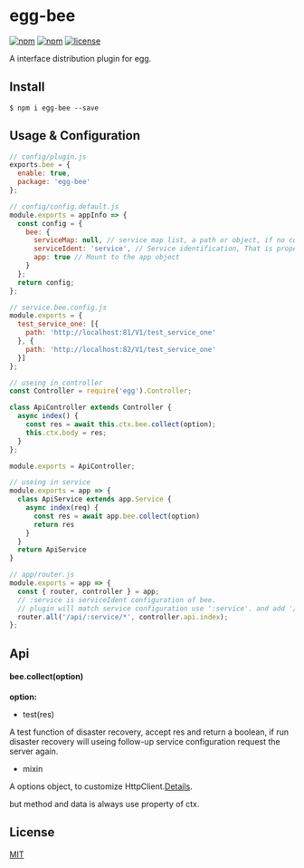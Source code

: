 # egg-bee

[![npm](https://img.shields.io/npm/v/egg-bee.svg)](https://www.npmjs.com/package/egg-bee)
[![npm](https://img.shields.io/npm/dm/egg-bee.svg)](https://www.npmjs.com/package/egg-bee)
[![license](https://img.shields.io/github/license/mashape/apistatus.svg)](https://github.com/jazzysnail/egg-bee/blob/master/LICENSE)

A interface distribution plugin for egg.

## Install

``` base
$ npm i egg-bee --save
```

## Usage & Configuration

``` js
// config/plugin.js
exports.bee = {
  enable: true,
  package: 'egg-bee'
};
```

``` js
// config/config.default.js
module.exports = appInfo => {
  const config = {
    bee: {
      serviceMap: null, // service map list, a path or object, if no configuration will find service.bee.config.js in baseDir.
      serviceIdent: 'service', // Service identification, That is property name of params.
      app: true // Mount to the app object
    }
  };
  return config;
};

```

``` js
// service.bee.config.js
module.exports = {
  test_service_one: [{
    path: 'http://localhost:81/V1/test_service_one'
  }, {
    path: 'http://localhost:82/V1/test_service_one'
  }]
};
```

``` js
// useing in controller
const Controller = require('egg').Controller;

class ApiController extends Controller {
  async index() {
    const res = await this.ctx.bee.collect(option);
    this.ctx.body = res;
  }
};

module.exports = ApiController;
```

``` js
// useing in service
module.exports = app => {
  class ApiService extends app.Service {
    async index(req) {
      const res = await app.bee.collect(option)
      return res
    }
  }
  return ApiService
}
```

``` js
// app/router.js
module.exports = app => {
  const { router, controller } = app;
  // :service is serviceIdent configuration of bee.
  // plugin will match service configuration use ':service'. and add '/*' on the after.
  router.all('/api/:service/*', controller.api.index);
};
```

## Api

#### bee.collect(option)

__option:__

- test(res)

A test function of disaster recovery, accept res and return a boolean, if run disaster recovery will useing follow-up service configuration request the server again.

- mixin

A options object, to customize HttpClient.[Details](https://eggjs.org/zh-cn/core/httpclient.html#options-%E5%8F%82%E6%95%B0%E8%AF%A6%E8%A7%A3).

but method and data is always use property of ctx.

## License
[MIT](LICENSE)



